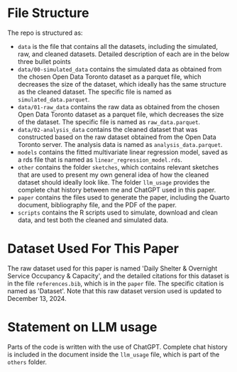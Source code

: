 # File Structure

The repo is structured as:

-   `data` is the file that contains all the datasets, including the simulated,
     raw, and cleaned datasets. Detailed description of each are in the below
     three bullet points
-   `data/00-simulated_data` contains the simulated data as obtained from the 
     chosen Open Data Toronto dataset as a parquet file, which decreases the 
     size of the dataset, which ideally has the same structure as the cleaned
     dataset. The specific file is named as `simulated_data.parquet`.
-   `data/01-raw_data` contains the raw data as obtained from the chosen Open 
     Data Toronto dataset as a parquet file, which decreases the size of the 
     dataset. The specific file is named as `raw_data.parquet`.
-   `data/02-analysis_data` contains the cleaned dataset that was constructed
     based on the raw dataset obtained from the Open Data Toronto server. The
     analysis data is named as `analysis_data.parquet`.
-   `models` contains the fitted multivariate linear regression model, saved as
     a rds file that is named as `linear_regression_model.rds`. 
-   `other` contains the folder `sketches`, which contains relevant sketches 
     that are used to present my own general idea of how the cleaned dataset
     should ideally look like. The folder `llm_usage` provides the complete chat
     history between me and ChatGPT used in this paper.
-   `paper` contains the files used to generate the paper, including the Quarto 
     document, bibliography file, and the PDF of the paper. 
-   `scripts` contains the R scripts used to simulate, download and clean data,
     and test both the cleaned and simulated data.

# Dataset Used For This Paper

The raw dataset used for this paper is named 'Daily Shelter & Overnight Service 
Occupancy & Capacity', and the detailed citations for this dataset is in the file
`references.bib`, which is in the `paper` file. The specific citation is named
as 'Dataset'. Note that this raw dataset version used is updated to December 13, 
2024.

# Statement on LLM usage

Parts of the code is written with the use of ChatGPT. Complete chat history
is included in the document inside the `llm_usage` file, which is part of the 
`others` folder.

